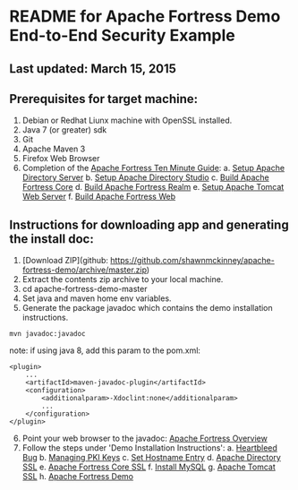 # README for Apache Fortress Demo End-to-End Security Example

## Last updated: March 15, 2015

## Prerequisites for target machine:
1. Debian or Redhat Liunx machine with OpenSSL installed.
2. Java 7 (or greater) sdk
3. Git
4. Apache Maven 3
5. Firefox Web Browser
6. Completion of the [Apache Fortress Ten Minute Guide](http://symas.com/javadocs/apache-fortress-core/org/apache/directory/fortress/core/doc-files/ten-minute-guide.html):
    a. [Setup Apache Directory Server](http://symas.com/javadocs/apache-fortress-core/org/apache/directory/fortress/core/doc-files/apache-directory-server.html)
    b. [Setup Apache Directory Studio](http://symas.com/javadocs/apache-fortress-core/org/apache/directory/fortress/core/doc-files/apache-directory-studio.html)
    c. [Build Apache Fortress Core](http://symas.com/javadocs/apac1he-fortress-core/org/apache/directory/fortress/core/doc-files/apache-fortress-core.html)
    d. [Build Apache Fortress Realm](http://symas.com/javadocs/apache-fortress-core/org/apache/directory/fortress/core/doc-files/apache-fortress-realm.html)
    e. [Setup Apache Tomcat Web Server](http://symas.com/javadocs/apache-fortress-core/org/apache/directory/fortress/core/doc-files/apache-tomcat.html)
    f. [Build Apache Fortress Web](http://symas.com/javadocs/apache-fortress-core/org/apache/directory/fortress/core/doc-files/apache-fortress-web.html)


## Instructions for downloading app and generating the install doc:

1. [Download ZIP](github: https://github.com/shawnmckinney/apache-fortress-demo/archive/master.zip)
2. Extract the contents zip archive to your local machine.
3. cd apache-fortress-demo-master
4. Set java and maven home env variables.
5. Generate the package javadoc which contains the demo installation instructions.
````
mvn javadoc:javadoc
````

note: if using java 8, add this param to the pom.xml:
```
<plugin>
    ...
    <artifactId>maven-javadoc-plugin</artifactId>
    <configuration>
        <additionalparam>-Xdoclint:none</additionalparam>
        ...
    </configuration>
</plugin>
```
6. Point your web browser to the javadoc: [Apache Fortress Overview](target/site/apidocs/overview-summary.html)
7. Follow the steps under 'Demo Installation Instructions':
    a. [Heartbleed Bug](target/site/apidocs/doc-files/opensslheartbleed.html)
    b. [Managing PKI Keys](target/site/apidocs/doc-files/keys.html)
    c. [Set Hostname Entry](target/site/apidocs/doc-files/hosts.html)
    d. [Apache Directory SSL](target/site/apidocs/doc-files/apache-directory-ssl.html)
    e. [Apache Fortress Core SSL](target/site/apidocs/doc-files/apache-fortress-core-ssl.html)
    f. [Install MySQL](target/site/apidocs/doc-files/mysql.html)
    g. [Apache Tomcat SSL](target/site/apidocs/doc-files/apache-tomcat-ssl.html)
    h. [Apache Fortress Demo](target/site/apidocs/doc-files/apache-fortress-demo.html)